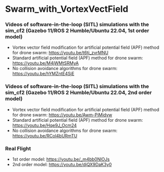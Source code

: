 # Swarm_with_VortexVectField

### Videos of software-in-the-loop (SITL) simulations with the sim_cf2 (Gazebo 11/ROS 2 Humble/Ubuntu 22.04, 1st order model)

- Vortex vector field modification for artificial potential field (APF) method for drone swarm: https://youtu.be/t6tj_zvrMNU  
- Standard artificial potential field (APF) method for drone swarm: https://youtu.be/M4jWMtSRMyA  
- No collision avoidance algorithms for drone swarm: https://youtu.be/hYMZntE4SjE

### Videos of software-in-the-loop (SITL) simulations with the sim_cf2 (Gazebo 11/ROS 2 Humble/Ubuntu 22.04, 2nd order model)

- Vortex vector field modification for artificial potential field (APF) method for drone swarm: https://youtu.be/Awm-PiMidvw
- Standard artificial potential field (APF) method for drone swarm: https://youtu.be/Hqe9J_Ocm24
- No collision avoidance algorithms for drone swarm: https://youtu.be/RCol4bURmTU

### Real Flight
- 1st order model: https://youtu.be/_m4bb0NlOJs
- 2nd order model: https://youtu.be/djQX9DaK3y0
